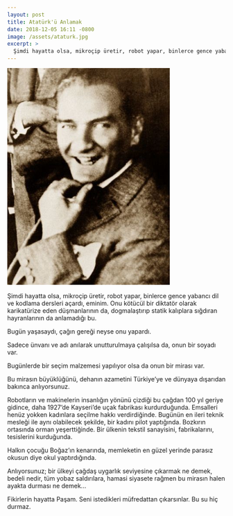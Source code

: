 ```yaml
---
layout: post
title: Atatürk'ü Anlamak
date: 2018-12-05 16:11 -0800
image: /assets/ataturk.jpg
excerpt: >
  Şimdi hayatta olsa, mikroçip üretir, robot yapar, binlerce gence yabancı dil ve kodlama dersleri açardı, eminim. Onu kötücül bir diktatör olarak karikatürize eden düşmanlarının da, dogmalaştırıp statik kalıplara sığdıran hayranlarının da anlamadığı bu.
---
```

![ataturk](/assets/ataturk.jpg)

Şimdi hayatta olsa, mikroçip üretir, robot yapar, binlerce gence yabancı dil ve kodlama dersleri açardı, eminim. Onu kötücül bir diktatör olarak karikatürize eden düşmanlarının da, dogmalaştırıp statik kalıplara sığdıran hayranlarının da anlamadığı bu.

Bugün yaşasaydı, çağın gereği neyse onu yapardı.

Sadece ünvanı ve adı anılarak unutturulmaya çalışılsa da, onun bir soyadı var.

Bugünlerde bir seçim malzemesi yapılıyor olsa da onun bir mirası var.

Bu mirasın büyüklüğünü, dehanın azametini Türkiye’ye ve dünyaya dışarıdan bakınca anlıyorsunuz.

Robotların ve makinelerin insanlığın yönünü çizdiği bu çağdan 100 yıl geriye gidince, daha 1927’de Kayseri’de uçak fabrikası kurdurduğunda. Emsalleri henüz yokken kadınlara seçilme hakkı verdirdiğinde. Bugünün en ileri teknik mesleği ile aynı olabilecek şekilde, bir kadını pilot yaptığında. Bozkırın ortasında orman yeşerttiğinde. Bir ülkenin tekstil sanayisini, fabrikalarını, tesislerini kurduğunda.

Halkın çocuğu Boğaz’ın kenarında, memleketin en güzel yerinde parasız okusun diye okul yaptırdığında.

Anlıyorsunuz; bir ülkeyi çağdaş uygarlık seviyesine çıkarmak ne demek, bedeli nedir, tüm yobaz saldırılara, hamasi siyasete rağmen bu mirasın halen ayakta durması ne demek...

Fikirlerin hayatta Paşam. Seni istedikleri müfredattan çıkarsınlar. Bu su hiç durmaz.
